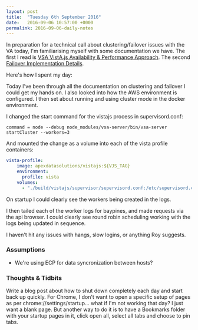 ```yaml
---
layout: post
title:  "Tuesday 6th September 2016"
date:   2016-09-06 10:57:00 +0000
permalink: 2016-09-06-daily-notes
---
```


In preparation for a technical call about clustering/failover issues with the VA today, I'm familiarising myself with some documentation we have. The first I read is [VSA VistA.js Availability & Performance Approach][failover-availability-approach]. The second [Failover Implementation Details][failover-implementation-details].

Here's how I spent my day:

Today I've been through all the documentation on clustering and failover I could get my hands on. I also looked into how the AWS environment is configured. I then set about running and using cluster mode in the docker environment.

I changed the start command for the vistajs process in supervisord.conf:
```
command = node --debug node_modules/vsa-server/bin/vsa-server startCluster --workers=3
```

And mounted the change as a volume into each of the vista profile containers:

```yaml
vista-profile:
    image: apexdatasolutions/vistajs:${VJS_TAG}
    environment:
      profile: vista
    volumes:
      - "./build/vistajs/supervisor/supervisord.conf:/etc/supervisord.conf"
```

On startup I could clearly see the workers being created in the logs.

I then tailed each of the worker logs for baypines, and made requests via the api browser. I could clearly see round robin scheduling working with the logs being updated in sequence.

I haven't hit any issues with hangs, slow logins, or anything Roy suggests.

### Assumptions

* We're using ECP for data syncronization between hosts?

### Thoughts & Tidbits

Write a blog post about how to shut down completely each day and start back up quickly. For Chrome, I don't want to open a specific setup of pages as per chrome://settings/startup... what if I'm not working that day? I just want a blank page. But another way to do it is to have a Bookmarks folder with your startup pages in it, click open all, select all tabs and choose to pin tabs.

[failover-availability-approach]: https://docs.google.com/document/d/1B8dYOK4IZTyhOlXHHL03RDjnMsuIxy8dwnkrjV8yZXw/edit
[failover-implementation-details]: https://docs.google.com/document/d/1FOe7ZBzD7AVQ6ZDSHc0MRiGueui4BIo7qs0Ej8YT-yE/edit
[chrome-startup]: chrome://settings/startup
[chrome-pinned-tabs]: https://www.reddit.com/r/chrome/comments/3wv7nv/help_open_folder_of_bookmarks_in_pinned_tabs/cxzfxn0
